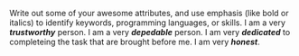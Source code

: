 Write out some of your awesome attributes, and use emphasis (like bold or italics) to identify keywords, programming languages, or skills. 
I am a very ***trustworthy*** person.
I am a very ***depedable*** person.
I am very ***dedicated*** to completeing the task that are brought before me.
I am very ***honest***.
